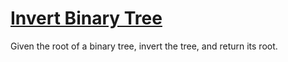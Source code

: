# [Invert Binary Tree](https://leetcode.com/problems/invert-binary-tree/)

Given the root of a binary tree, invert the tree, and return its root.